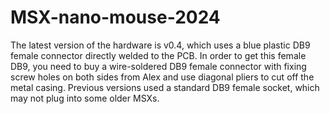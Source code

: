 # MSX-nano-mouse-2024
 The latest version of the hardware is v0.4, which uses a blue plastic DB9 female connector directly welded to the PCB. In order to get this female DB9, you need to buy a wire-soldered DB9 female connector with fixing screw holes on both sides from Alex and use diagonal pliers to cut off the metal casing. Previous versions used a standard DB9 female socket, which may not plug into some older MSXs.

